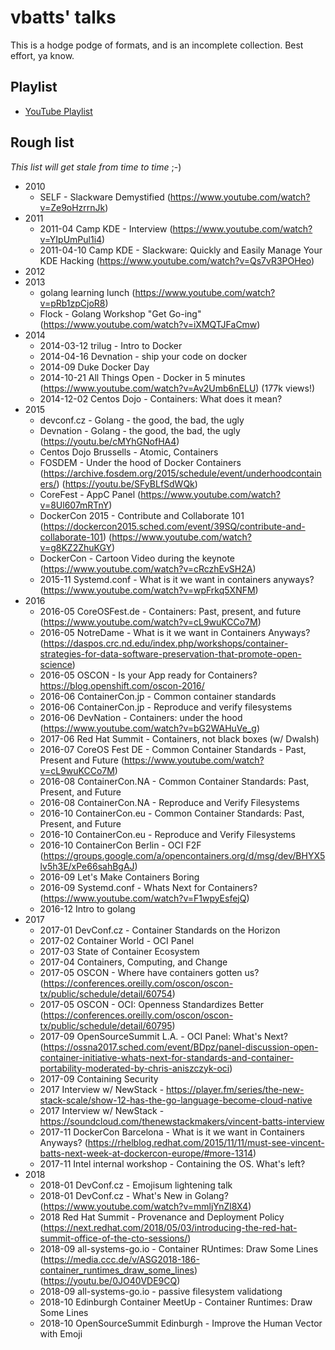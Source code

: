 # vbatts' talks

This is a hodge podge of formats, and is an incomplete collection.
Best effort, ya know.

## Playlist

* [YouTube Playlist](https://www.youtube.com/playlist?list=PLK-mN-_ZR6SEI2gRX3J-7mmpVYR84XS5J)

## Rough list

_This list will get stale from time to time_ ;-)

- 2010
  * SELF - Slackware Demystified (https://www.youtube.com/watch?v=Ze9oHzrrnJk)
- 2011
  * 2011-04 Camp KDE - Interview (https://www.youtube.com/watch?v=YIpUmPul1i4)
  * 2011-04-10 Camp KDE - Slackware: Quickly and Easily Manage Your KDE Hacking (https://www.youtube.com/watch?v=Qs7vR3POHeo)
- 2012
- 2013
  * golang learning lunch (https://www.youtube.com/watch?v=pRb1zpCjoR8)
  * Flock - Golang Workshop "Get Go-ing" (https://www.youtube.com/watch?v=iXMQTJFaCmw)
- 2014
  * 2014-03-12 trilug - Intro to Docker
  * 2014-04-16 Devnation - ship your code on docker
  * 2014-09 Duke Docker Day
  * 2014-10-21 All Things Open - Docker in 5 minutes (https://www.youtube.com/watch?v=Av2Umb6nELU) (177k views!)
  * 2014-12-02 Centos Dojo - Containers: What does it mean?
- 2015
  * devconf.cz - Golang - the good, the bad, the ugly
  * Devnation - Golang - the good, the bad, the ugly (https://youtu.be/cMYhGNofHA4)
  * Centos Dojo Brussells - Atomic, Containers
  * FOSDEM - Under the hood of Docker Containers (https://archive.fosdem.org/2015/schedule/event/underhoodcontainers/) (https://youtu.be/SFyBLfSdWQk)
  * CoreFest - AppC Panel (https://www.youtube.com/watch?v=8Ul607mRTnY)
  * DockerCon 2015 - Contribute and Collaborate 101 (https://dockercon2015.sched.com/event/39SQ/contribute-and-collaborate-101) (https://www.youtube.com/watch?v=g8KZ2ZhuKGY)
  * DockerCon - Cartoon Video during the keynote (https://www.youtube.com/watch?v=cRczhEvSH2A)
  * 2015-11 Systemd.conf - What is it we want in containers anyways? (https://www.youtube.com/watch?v=wpFrkq5XNFM)
- 2016
  * 2016-05 CoreOSFest.de - Containers: Past, present, and future (https://www.youtube.com/watch?v=cL9wuKCCo7M)
  * 2016-05 NotreDame - What is it we want in Containers Anyways? (https://daspos.crc.nd.edu/index.php/workshops/container-strategies-for-data-software-preservation-that-promote-open-science)
  * 2016-05 OSCON - Is your App ready for Containers? https://blog.openshift.com/oscon-2016/
  * 2016-06 ContainerCon.jp - Common container standards
  * 2016-06 ContainerCon.jp - Reproduce and verify filesystems
  * 2016-06 DevNation - Containers: under the hood (https://www.youtube.com/watch?v=bG2WAHuVe_g)
  * 2017-06 Red Hat Summit - Containers, not black boxes (w/ Dwalsh)
  * 2016-07 CoreOS Fest DE - Common Container Standards - Past, Present and Future (https://www.youtube.com/watch?v=cL9wuKCCo7M)
  * 2016-08 ContainerCon.NA - Common Container Standards: Past, Present, and Future
  * 2016-08 ContainerCon.NA - Reproduce and Verify Filesystems
  * 2016-10 ContainerCon.eu - Common Container Standards: Past, Present, and Future
  * 2016-10 ContainerCon.eu - Reproduce and Verify Filesystems
  * 2016-10 ContainerCon Berlin - OCI F2F (https://groups.google.com/a/opencontainers.org/d/msg/dev/BHYX5lv5h3E/xPe66sahBgAJ)
  * 2016-09 Let's Make Containers Boring
  * 2016-09 Systemd.conf - Whats Next for Containers? (https://www.youtube.com/watch?v=F1wpyEsfejQ)
  * 2016-12 Intro to golang
- 2017
  * 2017-01 DevConf.cz - Container Standards on the Horizon
  * 2017-02 Container World - OCI Panel
  * 2017-03 State of Container Ecosystem
  * 2017-04 Containers, Computing, and Change
  * 2017-05 OSCON - Where have containers gotten us? (https://conferences.oreilly.com/oscon/oscon-tx/public/schedule/detail/60754)
  * 2017-05 OSCON - OCI: Openness Standardizes Better (https://conferences.oreilly.com/oscon/oscon-tx/public/schedule/detail/60795)
  * 2017-09 OpenSourceSummit L.A. - OCI Panel: What's Next? (https://ossna2017.sched.com/event/BDpz/panel-discussion-open-container-initiative-whats-next-for-standards-and-container-portability-moderated-by-chris-aniszczyk-oci)
  * 2017-09 Containing Security
  * 2017 Interview w/ NewStack - https://player.fm/series/the-new-stack-scale/show-12-has-the-go-language-become-cloud-native
  * 2017 Interview w/ NewStack - https://soundcloud.com/thenewstackmakers/vincent-batts-interview
  * 2017-11 DockerCon Barcelona - What is it we want in Containers Anyways? (https://rhelblog.redhat.com/2015/11/11/must-see-vincent-batts-next-week-at-dockercon-europe/#more-1314)
  * 2017-11 Intel internal workshop - Containing the OS. What's left?
- 2018
  * 2018-01 DevConf.cz - Emojisum lightening talk
  * 2018-01 DevConf.cz - What's New in Golang? (https://www.youtube.com/watch?v=mmljYnZl8X4)
  * 2018 Red Hat Summit - Provenance and Deployment Policy (https://next.redhat.com/2018/05/03/introducing-the-red-hat-summit-office-of-the-cto-sessions/)
  * 2018-09 all-systems-go.io - Container RUntimes: Draw Some Lines (https://media.ccc.de/v/ASG2018-186-container_runtimes_draw_some_lines) (https://youtu.be/0JO40VDE9CQ)
  * 2018-09 all-systems-go.io - passive filesystem validationg 
  * 2018-10 Edinburgh Container MeetUp - Container Runtimes: Draw Some Lines
  * 2018-10 OpenSourceSummit Edinburgh - Improve the Human Vector with Emoji

